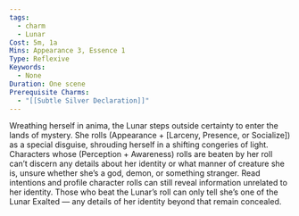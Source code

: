 ```yaml
---
tags:
  - charm
  - Lunar
Cost: 5m, 1a
Mins: Appearance 3, Essence 1
Type: Reflexive
Keywords:
  - None
Duration: One scene
Prerequisite Charms:
  - "[[Subtle Silver Declaration]]"
---
```

Wreathing herself in anima, the Lunar steps outside certainty to enter the lands of mystery. She rolls (Appearance + [Larceny, Presence, or Socialize]) as a special disguise, shrouding herself in a shifting congeries of light. Characters whose (Perception + Awareness) rolls are beaten by her roll can’t discern any details about her identity or what manner of creature she is, unsure whether she’s a god, demon, or something stranger. Read intentions and profile character rolls can still reveal information unrelated to her identity. Those who beat the Lunar’s roll can only tell she’s one of the Lunar Exalted — any details of her identity beyond that remain concealed.